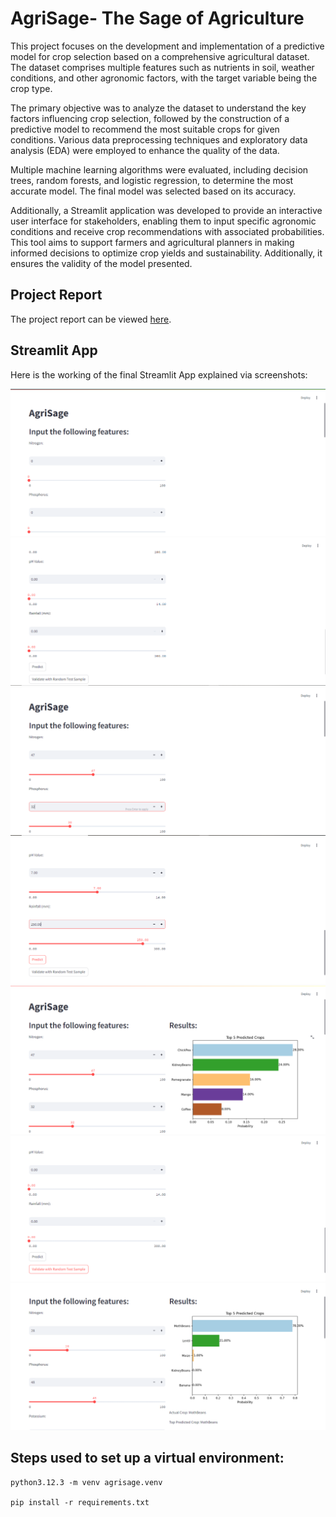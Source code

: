 # AgriSage- The Sage of Agriculture
This project focuses on the development and implementation of a predictive model for crop selection based on a comprehensive agricultural dataset. The dataset comprises multiple features such as nutrients in soil, weather conditions, and other agronomic factors, with the target variable being the crop type.

The primary objective was to analyze the dataset to understand the key factors influencing crop selection, followed by the construction of a predictive model to recommend the most suitable crops for given conditions. Various data preprocessing techniques and exploratory data analysis (EDA) were employed to enhance the quality of the data.

Multiple machine learning algorithms were evaluated, including decision trees, random forests, and logistic regression, to determine the most accurate model. The final model was selected based on its accuracy.

Additionally, a Streamlit application was developed to provide an interactive user interface for stakeholders, enabling them to input specific agronomic conditions and receive crop recommendations with associated probabilities. This tool aims to support farmers and agricultural planners in making informed decisions to optimize crop yields and sustainability. Additionally, it ensures the validity of the model presented.

## Project Report
The project report can be viewed [here](https://subhangi03.github.io/AgriSage/report/report.html).

## Streamlit App
Here is the working of the final Streamlit App explained via screenshots:

![First look of the app](Streamlit_screenshots/Screenshotfirst.png)
![App options](Streamlit_screenshots/Screenshotsecond.png)
![User input (7 such features)](Streamlit_screenshots/Screenshotthird.png)
![Final user input](Streamlit_screenshots/Screenshotfourth.png)
![Results](Streamlit_screenshots/Screenshotappresults5.png)
![Option to validate the model](Streamlit_screenshots/Screenshotsix.png)
![Model validation results](Streamlit_screenshots/Screenshotmodelvalidationseven.png)

## Steps used to set up a virtual environment:
```
python3.12.3 -m venv agrisage.venv

pip install -r requirements.txt

```

